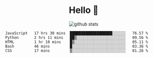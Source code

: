<h1 align="center">Hello 👋 </h3>

<p align="center">
  <img src="https://github-readme-stats.vercel.app/api?username=syeehyn&hide=stars,prs,issues,contribs&count_private=true&hide_title=true" alt="github stats" />
</p>

<!--START_SECTION:waka-->
```text
JavaScript   17 hrs 30 mins  ███████████████████░░░░░░   76.57 % 
Python       2 hrs 11 mins   ██▒░░░░░░░░░░░░░░░░░░░░░░   09.56 % 
HTML         1 hr 10 mins    █▒░░░░░░░░░░░░░░░░░░░░░░░   05.11 % 
Bash         46 mins         █░░░░░░░░░░░░░░░░░░░░░░░░   03.36 % 
CSS          17 mins         ▒░░░░░░░░░░░░░░░░░░░░░░░░   01.26 % 
```
<!--END_SECTION:waka-->
